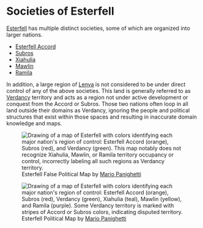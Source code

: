 # Societies of Esterfell

[Esterfell](../ch-1-welcome-to-mote/esterfell/esterfell.md) has multiple distinct societies, some of which are organized into larger nations.

- [Esterfell Accord](esterfell-accord/esterfell-accord.md)
- [Subros](subros/subros.md)
- [Xiahulia](xiahulia.md)
- [Mawlin](mawlin.md)
- [Ramila](ramila.md)

In addition, a large region of [Lenya](../ch-1-welcome-to-mote/esterfell/lenya/lenya.md) is not considered to be under direct control of any of the above societies. This land is generally referred to as [Verdancy](verdancy/verdancy.md) territory and acts as a region not under active development or conquest from the Accord or Subros. Those two nations often loop in all land outside their domains as Verdancy, ignoring the people and political structures that exist within those spaces and resulting in inaccurate domain knowledge and maps.

<figure>
  <img src="map-esterfell-political-false-mario-panighetti.jpg" alt="Drawing of a map of Esterfell with colors identifying each major nation's region of control: Esterfell Accord (orange), Subros (red), and Verdancy (green). This map notably does not recognize Xiahulia, Mawlin, or Ramila territory occupancy or control, incorrectly labeling all such regions as Verdancy territory." />
  <figcaption>Esterfell False Political Map by <a href="https://mario.panighetti.net">Mario Panighetti</a></figcaption>
</figure>

<figure>
  <img src="map-esterfell-political-mario-panighetti.jpg" alt="Drawing of a map of Esterfell with colors identifying each major nation's region of control: Esterfell Accord (orange), Subros (red), Verdancy (green), Xiahulia (teal), Mawlin (yellow), and Ramila (purple). Some Verdancy territory is marked with stripes of Accord or Subros colors, indicating disputed territory." />
  <figcaption>Esterfell Political Map by <a href="https://mario.panighetti.net">Mario Panighetti</a></figcaption>
</figure>
